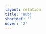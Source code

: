 ```yaml
---
layout: relation
title: 'nubj'
shortdef: ''
udver: '2'
---
```

<!-- Interlanguage links updated Út zář 29 20:23:38 CEST 2020 -->
